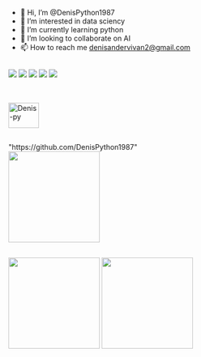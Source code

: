 - 👋 Hi, I’m @DenisPython1987
- 👀 I’m interested in data sciency
- 🌱 I’m currently learning python
- 💞️ I’m looking to collaborate on AI
- 📫 How to reach me denisandervivan2@gmail.com

##

<div>
  <a href="www.linkedin.com/in/denisander-vivan" target="_blank"><img src="https://img.shields.io/badge/LinkedIn-0077B5?style=for-the-badge&logo=linkedin&logoColor=white" target="_blank"/></a>
  <a href="https://www.instagram.com/denisvivan1987/" target="_blank"><img src="https://img.shields.io/badge/Instagram-E4405F?style=for-the-badge&logo=instagram&logoColor=white" target="_blank"/></a>
  <a href="https://www.youtube.com/channel/UCbL8xTfo9UQ_WNsCp16-64A" target="_blank"><img src="https://img.shields.io/badge/YouTube-FF0000?style=for-the-badge&logo=youtube&logoColor=white" target="_blank"/></a>
  <a href="mailto:denisandervivan2@gmail.com" target="_blank"/><img src="https://img.shields.io/badge/Gmail-D14836?style=for-the-badge&logo=gmail&logoColor=white" target="_blank"/></a>
  <a href="https://wa.me/5516999887105" target="_blank"/><img src="https://img.shields.io/badge/WhatsApp-25D366?style=for-the-badge&logo=whatsapp&logoColor=white" target="_blank"/></a>
</div>

##
<div style="display: inline_block"><br>
  <img aling="center" alt="Denis-py" height="50" width="60" src="https://cdn.jsdelivr.net/gh/devicons/devicon@latest/icons/python/python-original-wordmark.svg" />
  
##

<div>
  <href>"https://github.com/DenisPython1987"</href>
  <br>
  <img height="180em" src="https://github-readme-stats.vercel.app/api?username=DenisPython1987&show_icons=True&theme=dark"/>
  <!--<img height="180em" src="https://github.com/DenisPython1987/github-readme-stats&theme=dark"/>-->
</div>

##

<div>
  <img height="180em" src="https://github-readme-stats.vercel.app/api/top-langs/?username=DenisPython1987&size_weight=0.5&count_weight=0.5"/>
  <img height="180em" src="https://github-readme-stats.vercel.app/api/wakatime?username=@DenisPython1987"/>
</div>

##

